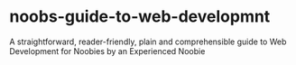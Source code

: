 # noobs-guide-to-web-developmnt
A straightforward, reader-friendly, plain and comprehensible guide to Web Development for Noobies by an Experienced Noobie
